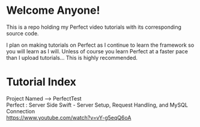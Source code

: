 # Welcome Anyone!
This is a repo holding my Perfect video tutorials with its corresponding source code.

I plan on making tutorials on Perfect as I continue to learn the framework so you will learn as I will. Unless of course you
learn Perfect at a faster pace than I upload tutorials... This is highly recommended.


# Tutorial Index

Project Named --> PerfectTest       
Perfect : Server Side Swift - Server Setup, Request Handling, and MySQL Connection                
https://www.youtube.com/watch?v=vY-g5eqQ6oA 
